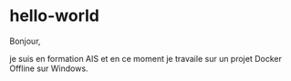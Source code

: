 # hello-world

Bonjour,

je suis en formation AIS et en ce moment je travaile sur un projet Docker Offline sur Windows.
